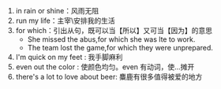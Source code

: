 1. in rain or shine：风雨无阻
2. run my life：主宰\安排我的生活
3. for which：引出从句，既可以当【所以】又可当【因为】的意思
   - She missed the abus,for which she was lte to work.
   - The team lost the game,for which they were unprepared.
4. I'm quick on my feet : 我手脚麻利
5. even out the color : 使颜色均匀。even 有动词，使...摊开
6. there's a lot to love about beer: 麋鹿有很多值得被爱的地方
